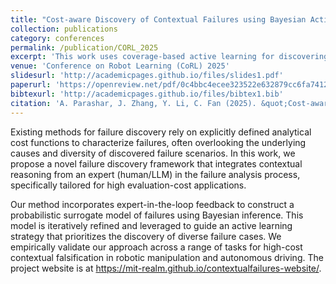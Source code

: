 ```yaml
---
title: "Cost-aware Discovery of Contextual Failures using Bayesian Active Learning"
collection: publications
category: conferences
permalink: /publication/CORL_2025
excerpt: 'This work uses coverage-based active learning for discovering failures in robotic systems with a limited sample budget.'
venue: 'Conference on Robot Learning (CoRL) 2025'
slidesurl: 'http://academicpages.github.io/files/slides1.pdf'
paperurl: 'https://openreview.net/pdf/0c4bbc4ecee323522e632879cc6fa741268a8c13.pdf'
bibtexurl: 'http://academicpages.github.io/files/bibtex1.bib'
citation: 'A. Parashar, J. Zhang, Y. Li, C. Fan (2025). &quot;Cost-aware Discovery of Contextual Failures using Bayesian Active Learning.&quot; <i>9th Conference on Robot Learning</i>. 1(3).'
---
```

Existing methods for failure discovery rely on explicitly defined analytical cost functions to characterize failures, often overlooking the underlying causes and diversity of discovered failure scenarios. In this work, we propose a novel failure discovery framework that integrates
contextual reasoning from an expert (human/LLM) in the failure analysis process, specifically tailored for high evaluation-cost applications. 

Our method incorporates expert-in-the-loop
feedback to construct a probabilistic surrogate model of failures using Bayesian
inference. This model is iteratively refined and leveraged to guide an active learning
strategy that prioritizes the discovery of diverse failure cases. We empirically
validate our approach across a range of tasks for high-cost contextual falsification
in robotic manipulation and autonomous driving. The project website is at
https://mit-realm.github.io/contextualfailures-website/.
